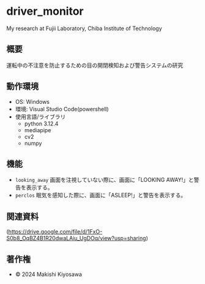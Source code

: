 # driver_monitor
My research at Fujii Laboratory, Chiba Institute of Technology

## 概要
運転中の不注意を防止するための目の開閉検知および警告システムの研究

## 動作環境
- OS: Windows
- 環境: Visual Studio Code(powershell)
- 使用言語/ライブラリ
  - python 3.12.4
  - mediapipe
  - cv2
  - numpy

## 機能
- `looking_away`
画面を注視していない際に、画面に「LOOKING AWAY!」と警告を表示する。
- `perclos`
眠気を感知した際に、画面に「ASLEEP!」と警告を表示する。

## 関連資料
(https://drive.google.com/file/d/1FxO-S0b8_OqBZ4B1R20dwaLAiu_UgDOq/view?usp=sharing)

## 著作権
- © 2024 Makishi Kiyosawa